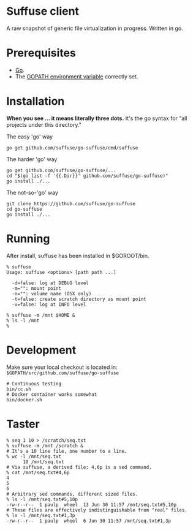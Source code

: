 Suffuse client
==============

A raw snapshot of generic file virtualization in progress. Written in go.

Prerequisites
=============

- [Go](https://golang.org/).
- The [GOPATH environment variable](https://github.com/golang/go/wiki/GOPATH) correctly set.

Installation
============

**When you see ... it means literally three dots.** It's the go syntax for "all projects under this directory."

The easy 'go' way
```
go get github.com/suffuse/go-suffuse/cmd/suffuse
```

The harder 'go' way
```
go get github.com/suffuse/go-suffuse/...
cd "$(go list -f '{{.Dir}}' github.com/suffuse/go-suffuse)"
go install ./...
```

The not-so-'go' way
```
git clone https://github.com/suffuse/go-suffuse
cd go-suffuse
go install ./...
```

Running
=======

After install, suffuse has been installed in $GOROOT/bin.
```
% suffuse
Usage: suffuse <options> [path path ...]

  -d=false: log at DEBUG level
  -m="": mount point
  -n="": volume name (OSX only)
  -t=false: create scratch directory as mount point
  -v=false: log at INFO level

% suffuse -m /mnt $HOME &
% ls -l /mnt
%
```

Development
===========

Make sure your local checkout is located in:
`$GOPATH/src/github.com/suffuse/go-suffuse`

```
# Continuous testing
bin/cc.sh
# Docker container works somewhat
bin/docker.sh
```

Taster
======

```
% seq 1 10 > /scratch/seq.txt
% suffuse -m /mnt /scratch &
# It's a 10 line file, one number to a line.
% wc -l /mnt/seq.txt
      10 /mnt/seq.txt
# Via suffuse, a derived file: 4,6p is a sed command.
% cat /mnt/seq.txt#4,6p
4
5
6
# Arbitrary sed commands, different sized files.
% ls -l /mnt/seq.txt#5,10p
-rw-r--r--  1 paulp  wheel  13 Jun 30 11:57 /mnt/seq.txt#5,10p
# These files are effectively indistinguishable from "real" files.
% ls -l /mnt/seq.txt#1,3p
-rw-r--r--  1 paulp  wheel  6 Jun 30 11:57 /mnt/seq.txt#1,3p
```
